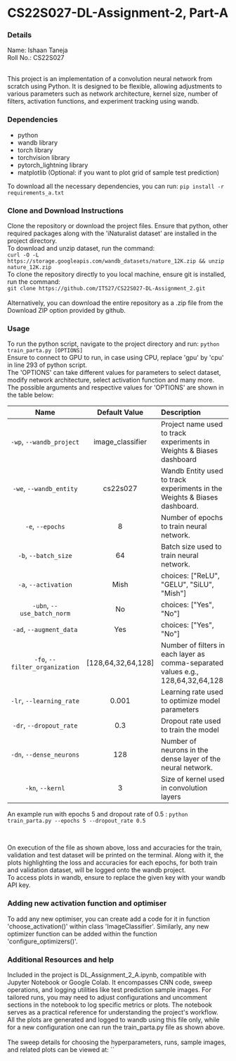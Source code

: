 # CS22S027-DL-Assignment-2, Part-A

### Details
Name: Ishaan Taneja </br>
Roll No.: CS22S027 </br>
</br>

This project is an implementation of a convolution neural network from scratch using Python. It is designed to be flexible, allowing adjustments to various parameters such as network architecture, kernel size, number of filters, activation functions, and experiment tracking using wandb.


### Dependencies
 - python
 - wandb library
 - torch library
 - torchvision library 
 - pytorch_lightning library
 - matplotlib (Optional: if you want to plot grid of sample test prediction)

To download all the necessary dependencies, you can run: `pip install -r requirements_a.txt`


### Clone and Download Instructions
Clone the repository or download the project files. Ensure that python, other required packages along with the 'iNaturalist dataset' are installed in the project directory.</br>
To download and unzip dataset, run the command: 
</br>
`curl -O -L https://storage.googleapis.com/wandb_datasets/nature_12K.zip && unzip nature_12K.zip`
</br>
To clone the repository directly to you local machine, ensure git is installed, run the command: 
</br>
`git clone https://github.com/IT527/CS22S027-DL-Assignment_2.git`
</br>
</br>
Alternatively, you can download the entire repository as a .zip file from the Download ZIP option provided by github.


### Usage
To run the python script, navigate to the project directory and run: `python train_parta.py [OPTIONS]`
</br>
Ensure to connect to GPU to run, in case using CPU, replace 'gpu' by 'cpu' in line 293 of python script.
</br>
The 'OPTIONS' can take different values for parameters to select dataset, modify network architecture, select activation function and many more.</br>
The possible arguments and respective values for 'OPTIONS' are shown in the table below:</br>

| Name | Default Value | Description |
| :---: | :-------------: | :----------- |
| `-wp`, `--wandb_project` | image_classifier | Project name used to track experiments in Weights & Biases dashboard |
| `-we`, `--wandb_entity` | cs22s027  | Wandb Entity used to track experiments in the Weights & Biases dashboard. |
| `-e`, `--epochs` | 8 |  Number of epochs to train neural network.|
| `-b`, `--batch_size` | 64 | Batch size used to train neural network. | 
| `-a`, `--activation` | Mish | choices:  ["ReLU", "GELU", "SiLU", "Mish"] |
| `-ubn`, `--use_batch_norm` | No | choices:  ["Yes", "No"] |
| `-ad`, `--augment_data` | Yes | choices:  ["Yes", "No"] |
| `-fo`, `--filter_organization` | [128,64,32,64,128] | Number of filters in each layer as comma-separated values e.g., 128,64,32,64,128 |
| `-lr`, `--learning_rate` | 0.001 | Learning rate used to optimize model parameters | 
| `-dr`, `--dropout_rate` | 0.3 | Dropout rate used to train the model | 
| `-dn`, `--dense_neurons` | 128 | Number of neurons in the dense layer of the neural network. | 
| `-kn`, `--kernl` | 3 | Size of kernel used in convolution layers |



An example run with epochs 5 and dropout rate of 0.5 : `python train_parta.py --epochs 5 --dropout_rate 0.5`

</br>

On execution of the file as shown above, loss and accuracies for the train, validation and test dataset will be printed on the terminal. Along with it, the plots highlighting the loss and accuracies for each epochs, for both train and validation dataset, will be logged onto the wandb project.</br>
To access plots in wandb, ensure to replace the given key with your wandb API key.</br>


### Adding new activation function and optimiser
To add any new optimiser, you can create add a code for it in function 'choose_activation()' within class 'ImageClassifier'.
Similarly, any new optimizer function can be added within the function 'configure_optimizers()'.

### Additional Resources and help
Included in the project is DL_Assignment_2_A.ipynb, compatible with Jupyter Notebook or Google Colab. It encompasses CNN code, sweep operations, and logging utilities like test prediction sample images. For tailored runs, you may need to adjust configurations and uncomment sections in the notebook to log specific metrics or plots. The notebook serves as a practical reference for understanding the project's workflow. </br>
All the plots are generated and logged to wandb using this file only, while for a new configuration one can run the train_parta.py file as shown above.
</br>
</br>
The sweep details for choosing the hyperparameters, runs, sample images, and related plots can be viewed at: ``




